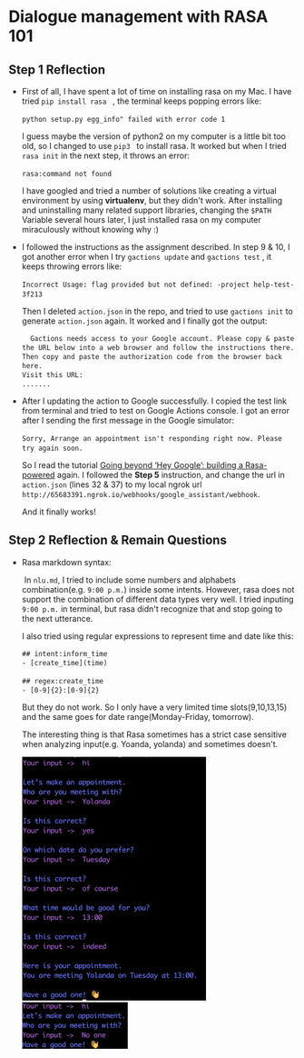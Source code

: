 # Dialogue management with RASA 101



## Step 1 Reflection

- First of all, I have spent a lot of time on installing rasa on my Mac. I have tried `pip install rasa ` , the terminal keeps popping errors like: 

  `python setup.py egg_info" failed with error code 1`

  I guess maybe the version of python2 on my computer is a little bit too old, so I changed to use `pip3 ` to install rasa. It worked but when I tried `rasa init` in the next step, it throws an error:

  `rasa:command not found`

  I have googled and tried a number of solutions like creating a virtual environment by using **virtualenv**, but they didn't work. After installing and uninstalling many related support libraries, changing the `$PATH` Variable several hours later, I just installed rasa on my computer miraculously without knowing why :)

- I followed the instructions as the assignment described. In step 9 & 10, I got another error when I try `gactions update` and  `gactions test` , it keeps throwing errors like:

  ​	`Incorrect Usage: flag provided but not defined: -project help-test-3f213`

  Then I deleted `action.json` in the repo, and tried to use `gactions init` to generate `action.json` again. It worked and I finally got the output:

  ```
  	Gactions needs access to your Google account. Please copy & paste the URL below into a web browser and follow the instructions there. Then copy and paste the authorization code from the browser back here.
  Visit this URL:
  .......
  ```

- After I updating the action to Google successfully. I copied the test link from terminal and tried to test on Google Actions console. I got an error after I sending the first message in the Google simulator:

  `Sorry, Arrange an appointment isn't responding right now. Please try again soon.`

  So I read the tutorial [Going beyond ‘Hey Google’: building a Rasa-powered](https://blog.rasa.com/going-beyond-hey-google-building-a-rasa-powered-google-assistant/) again. I followed the **Step 5** instruction, and change the url in `action.json` (lines 32 & 37) to my local ngrok url `http://65683391.ngrok.io/webhooks/google_assistant/webhook`.

  And it finally works! 



## Step 2 Reflection & Remain Questions

- Rasa markdown syntax:

  ​	In `nlu.md`, I tried to include some numbers and alphabets combination(e.g. `9:00 p.m.`) inside some intents. However, rasa does not support the combination of different data types very well. I tried inputing `9:00 p.m.` in terminal, but rasa didn't recognize that and stop going to the next utterance. 

  I also tried using regular expressions to represent time and date like this:

  ```
  ## intent:inform_time
  - [create_time](time)
  
  ## regex:create_time
  - [0-9]{2}:[0-9]{2}
  ```

  But they do not work. So I only have a very limited time slots(9,10,13,15) and the same goes for date range(Monday-Friday, tomorrow). 

  The interesting thing is that Rasa sometimes has a strict case sensitive when analyzing input(e.g. Yoanda, yolanda) and sometimes doesn't.

  <img src="Screen Shot 2020-03-08 at 23.16.53.png" alt="Screen Shot 2020-03-08 at 23.16.53" style="zoom:50%;" />

  

  <img src="Screen Shot 2020-03-08 at 23.18.09.png" alt="Screen Shot 2020-03-08 at 23.18.09" style="zoom:50%;" />


